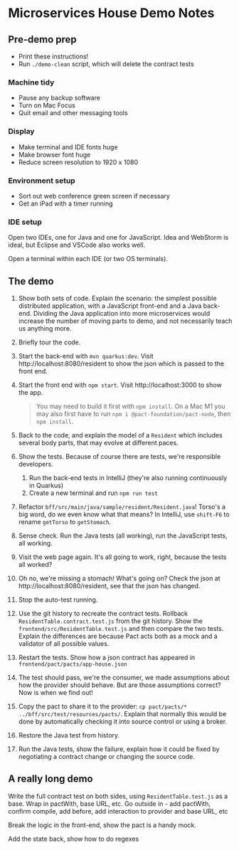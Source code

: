 # Microservices House Demo Notes

## Pre-demo prep

- Print these instructions!
- Run `./demo-clean` script, which will delete the contract tests 

### Machine tidy
- Pause any backup software
- Turn on Mac Focus
- Quit email and other messaging tools

### Display
- Make terminal and IDE fonts huge
- Make browser font huge
- Reduce screen resolution to 1920 x 1080

### Environment setup

- Sort out web conference green screen if necessary
- Get an iPad with a timer running

### IDE setup 

Open two IDEs, one for Java and one for JavaScript. Idea and WebStorm is ideal, but Eclipse and VSCode also works well. 

Open a terminal within each IDE (or two OS terminals). 

## The demo 

1. Show both sets of code. Explain the scenario: the simplest possible distributed application, with a JavaScript front-end and a Java back-end. Dividing the Java application into more microservices would increase the number of moving parts to demo, and not necessarily teach us anything more.

2. Briefly tour the code.
3. Start the back-end with `mvn quarkus:dev`. Visit http://localhost:8080/resident to show the json which is passed to the front end. 
4. Start the front end with `npm start`. Visit http://localhost:3000 to show the app. 
   > You may need to build it first with `npm install`. On a Mac M1 you may also first have to run `npm i @pact-foundation/pact-node`, then `npm install`.
5. Back to the code, and explain the model of a `Resident` which includes several body parts, that may evolve at different paces.
6. Show the tests. Because of course there are tests, we're responsible developers. 
   1. Run the back-end tests in IntelliJ (they're also running continuously in Quarkus)
   2. Create a new terminal and run `npm run test`
7. Refactor `bff/src/main/java/sample/resident/Resident.java`! Torso's a big word, do we even know what that means? In IntelliJ, use `shift-F6` to rename `getTorso` to `getStomach`. 
8. Sense check. Run the Java tests (all working), run the JavaScript tests, all working. 
9. Visit the web page again. It's all going to work, right, because the tests all worked?
10. Oh no, we're missing a stomach! What's going on? Check the json at http://localhost:8080/resident, see that the json has changed.
11. Stop the auto-test running.
12. Use the git history to recreate the contract tests. Rollback `ResidentTable.contract.test.js` from the git history. Show the `frontend/src/ResidentTable.test.js` and then compare the two tests. Explain the differences are because Pact acts both as a mock and a validator of all possible values.
13. Restart the tests. Show how a json contract has appeared in `frontend/pact/pacts/app-house.json`
14. The test should pass, we're the consumer, we made assumptions about how the provider should behave. But are those assumptions correct? Now is when we find out! 
15. Copy the pact to share it to the provider: `cp pact/pacts/* ../bff/src/test/resources/pacts/`. Explain that normally this would be done by automatically checking it into source control or using a broker. 
16. Restore the Java test from history. 
17. Run the Java tests, show the failure, explain how it could be fixed by negotiating a contract change or changing the source code. 

## A really long demo

Write the full contract test on both sides, using `ResidentTable.test.js` as a base. 	Wrap in pactWith, base URL, etc. 
Go outside in - add pactWith, confirm compile, add before, add interaction to provider and base URL, etc

Break the logic in the front-end, show the pact is a handy mock.

Add the state back, show how to do regexes
